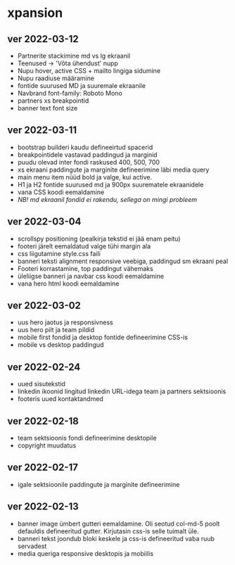 # xpansion

## ver 2022-03-12
- Partnerite stackimine md vs lg ekraanil
- Teenused -> 'Võta ühendust' nupp
- Nupu hover, active CSS + mailto lingiga sidumine
- Nupu raadiuse määramine
- fontide suurused MD ja suuremale ekraanile
- Navbrand font-family: Roboto Mono
- partners xs breakpointid
- banner text font size

## ver 2022-03-11
- bootstrap builderi kaudu defineeirtud spacerid 
- breakpointidele vastavad paddingud ja marginid
- puudu olevad inter fondi raskused 400, 500, 700
- xs ekraani paddingute ja marginite defineerimine läbi media query
- main menu item nüüd bold ja valge, kui active.
- H1 ja H2 fontide suurused md ja 900px suurematele ekraanidele
- vana CSS koodi eemaldamine
- *NB! md ekraanil fondid ei rakendu, sellega on mingi probleem*

## ver 2022-03-04
- scrollspy positioning (pealkirja tekstid ei jää enam peitu)
- footeri järelt eemaldatud valge tühi margin ala
- css liigutamine style.css faili
- banneri teksti alignment responsive veebiga, paddingud sm ekraani peal
- Footeri korrastamine, top paddingut vähemaks
- üleliigse banneri ja navbar css koodi eemaldamine
- vana hero html koodi eemaldamine

## ver 2022-03-02
- uus hero jaotus ja responsivness
- uus hero pilt ja team pildid
- mobile first fondid ja desktop fontide defineerimine CSS-is
- mobile vs desktop paddingud

## ver 2022-02-24
- uued sisutekstid
- linkedin ikoonid lingitud linkedin URL-idega team ja partners sektsioonis
- footeris uued kontaktandmed

## ver 2022-02-18 
- team sektsioonis fondi defineerimine desktopile
- copyright muudatus

## ver 2022-02-17
- igale sektsioonile paddingute ja marginite defineerimine

## ver 2022-02-13
- banner image ümbert gutteri eemaldamine. Oli seotud col-md-5 poolt defauldis defineeritud gutter. Kirjutasin css-is selle tuimalt üle. 
- banneri tekst joondub bloki keskele ja css-is defineeritud vaba ruub servadest
- media queriga responsive desktopis ja mobiilis

